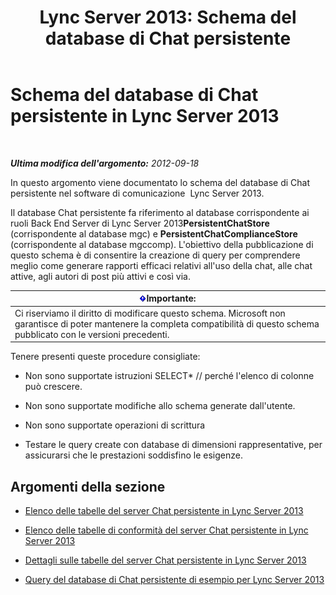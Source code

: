﻿---
title: 'Lync Server 2013: Schema del database di Chat persistente'
TOCTitle: Schema del database di Chat persistente
ms:assetid: 58d7d94f-42f5-4c3e-8fe5-901fbe92152e
ms:mtpsurl: https://technet.microsoft.com/it-it/library/Gg558653(v=OCS.15)
ms:contentKeyID: 49300617
ms.date: 08/24/2015
mtps_version: v=OCS.15
ms.translationtype: HT
---

# Schema del database di Chat persistente in Lync Server 2013

 

_**Ultima modifica dell'argomento:** 2012-09-18_

In questo argomento viene documentato lo schema del database di Chat persistente nel software di comunicazione  Lync Server 2013.

Il database Chat persistente fa riferimento al database corrispondente ai ruoli Back End Server di Lync Server 2013**PersistentChatStore** (corrispondente al database mgc) e **PersistentChatComplianceStore** (corrispondente al database mgccomp). L'obiettivo della pubblicazione di questo schema è di consentire la creazione di query per comprendere meglio come generare rapporti efficaci relativi all'uso della chat, alle chat attive, agli autori di post più attivi e così via.

<table>
<thead>
<tr class="header">
<th><img src="images/Gg412908.important(OCS.15).gif" title="important" alt="important" />Importante:</th>
</tr>
</thead>
<tbody>
<tr class="odd">
<td>Ci riserviamo il diritto di modificare questo schema. Microsoft non garantisce di poter mantenere la completa compatibilità di questo schema pubblicato con le versioni precedenti.</td>
</tr>
</tbody>
</table>


Tenere presenti queste procedure consigliate:

  - Non sono supportate istruzioni SELECT\* // perché l'elenco di colonne può crescere.

  - Non sono supportate modifiche allo schema generate dall'utente.

  - Non sono supportate operazioni di scrittura

  - Testare le query create con database di dimensioni rappresentative, per assicurarsi che le prestazioni soddisfino le esigenze.

## Argomenti della sezione

  - [Elenco delle tabelle del server Chat persistente in Lync Server 2013](lync-server-2013-list-of-persistent-chat-server-tables.md)

  - [Elenco delle tabelle di conformità del server Chat persistente in Lync Server 2013](lync-server-2013-list-of-persistent-chat-server-compliance-tables.md)

  - [Dettagli sulle tabelle del server Chat persistente in Lync Server 2013](lync-server-2013-persistent-chat-server-table-details.md)

  - [Query del database di Chat persistente di esempio per Lync Server 2013](lync-server-2013-sample-persistent-chat-database-queries.md)

